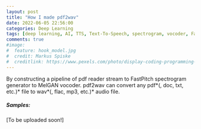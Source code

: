 ```yaml
---
layout: post
title: "How I made pdf2wav"
date: 2022-06-05 22:56:00
categories: Deep Learning
tags: [deep learning, AI, TTS, Text-To-Speech, spectrogram, vocoder, FastPitch, MelGAN, tacotron2, speech synthesis]
comments: true
#image:
#  feature: hook_model.jpg
#  credit: Markus Spiske
#  creditlink: https://www.pexels.com/photo/display-coding-programming-development-1921326/
---
```


By constructing a pipeline of pdf reader stream to FastPitch spectrogram generator to MelGAN vocoder. pdf2wav can convert any pdf*(, doc, txt, etc.)* file to wav*(, flac, mp3, etc.)* audio file.

##### Samples:
[To be uploaded soon!]